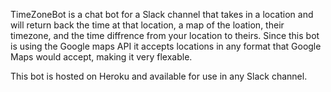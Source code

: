 TimeZoneBot is a chat bot for a Slack channel that takes in a location and will return back the time at that location, a map of the loation, their timezone, and the time diffrence from your location to theirs. Since this bot is using the Google maps API it accepts locations in any format that Google Maps would accept, making it very flexable. 

This bot is hosted on Heroku and available for use in any Slack channel.
